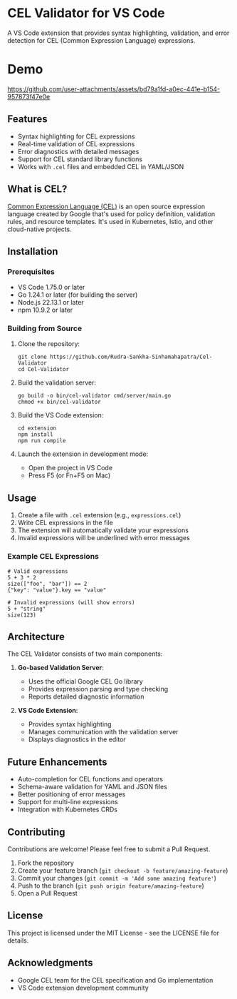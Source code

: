 # CEL Validator for VS Code

A VS Code extension that provides syntax highlighting, validation, and error detection for CEL (Common Expression Language) expressions.

# Demo

https://github.com/user-attachments/assets/bd79a1fd-a0ec-441e-b154-957873f47e0e

## Features

- Syntax highlighting for CEL expressions
- Real-time validation of CEL expressions
- Error diagnostics with detailed messages
- Support for CEL standard library functions
- Works with `.cel` files and embedded CEL in YAML/JSON

## What is CEL?

[Common Expression Language (CEL)](https://github.com/google/cel-spec) is an open source expression language created by Google that's used for policy definition, validation rules, and resource templates. It's used in Kubernetes, Istio, and other cloud-native projects.

## Installation

### Prerequisites

- VS Code 1.75.0 or later
- Go 1.24.1 or later (for building the server)
- Node.js 22.13.1 or later
- npm 10.9.2 or later

### Building from Source

1. Clone the repository:
   ```
   git clone https://github.com/Rudra-Sankha-Sinhamahapatra/Cel-Validator
   cd Cel-Validator
   ```

2. Build the validation server:
   ```
   go build -o bin/cel-validator cmd/server/main.go
   chmod +x bin/cel-validator
   ```

3. Build the VS Code extension:
   ```
   cd extension
   npm install
   npm run compile
   ```

4. Launch the extension in development mode:
   - Open the project in VS Code
   - Press F5 (or Fn+F5 on Mac)

## Usage

1. Create a file with `.cel` extension (e.g., `expressions.cel`)
2. Write CEL expressions in the file
3. The extension will automatically validate your expressions
4. Invalid expressions will be underlined with error messages

### Example CEL Expressions

```cel
# Valid expressions
5 + 3 * 2
size(["foo", "bar"]) == 2
{"key": "value"}.key == "value"

# Invalid expressions (will show errors)
5 + "string"  
size(123)
```

## Architecture

The CEL Validator consists of two main components:

1. **Go-based Validation Server**:
   - Uses the official Google CEL Go library
   - Provides expression parsing and type checking
   - Reports detailed diagnostic information

2. **VS Code Extension**:
   - Provides syntax highlighting
   - Manages communication with the validation server
   - Displays diagnostics in the editor

## Future Enhancements

- Auto-completion for CEL functions and operators
- Schema-aware validation for YAML and JSON files
- Better positioning of error messages
- Support for multi-line expressions
- Integration with Kubernetes CRDs

## Contributing

Contributions are welcome! Please feel free to submit a Pull Request.

1. Fork the repository
2. Create your feature branch (`git checkout -b feature/amazing-feature`)
3. Commit your changes (`git commit -m 'Add some amazing feature'`)
4. Push to the branch (`git push origin feature/amazing-feature`)
5. Open a Pull Request

## License

This project is licensed under the MIT License - see the LICENSE file for details.

## Acknowledgments

- Google CEL team for the CEL specification and Go implementation
- VS Code extension development community 

